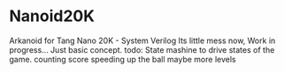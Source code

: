 # Nanoid20K
Arkanoid for Tang Nano 20K - System Verilog
Its little mess now, Work in progress...
Just basic concept.
todo:
State mashine to drive states of the game.
counting score
speeding up the ball
maybe more levels
